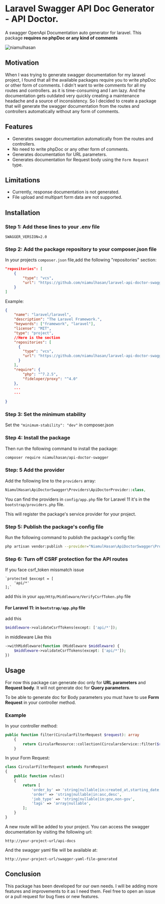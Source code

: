 # Laravel Swagger API Doc Generator - API Doctor.
A swagger OpenApi Documentation auto generator for laravel. This package **requires no phpDoc or any kind of comments**
<p align="left"> <img src="https://komarev.com/ghpvc/?username=laravel-api-doctor-swagger&label=Views&color=0e75b6&style=flat" alt="niamulhasan" /> </p>

## Motivation
When I was trying to generate swagger documentation for my laravel project, I found that all the available packages require you to write phpDoc or other form of comments. 
I didn't want to write comments for all my routes and controllers. as it is time-consuming and I am lazy. And the documentation gets outdated very quickly creating a maintenance headache and a source of inconsistency. 
So I decided to create a package that will generate the swagger documentation from the routes and controllers automatically without any form of comments. 

## Features
- Generates swagger documentation automatically from the routes and controllers.
- No need to write phpDoc or any other form of comments.
- Generates documentation for URL parameters.
- Generates documentation for Request body using the `Form Request` type.

## Limitations
- Currently, response documentation is not generated.
- File upload and multipart form data are not supported. 


## Installation
### Step 1: Add these lines to your .env file
```
SWAGGER_VERSION=2.0
```
### Step 2: Add the package repository to your composer.json file
In your projects `composer.json` file,add the following "repositories" section:
```json
"repositories": [
    {
        "type": "vcs",
        "url": "https://github.com/niamulhasan/laravel-api-doctor-swagger"
    }
]
```

Example:
```json
{
    "name": "laravel/laravel",
    "description": "The Laravel Framework.",
    "keywords": ["framework", "laravel"],
    "license": "MIT",
    "type": "project",
    //Here is the section
    "repositories": [
      {
        "type": "vcs",
        "url": "https://github.com/niamulhasan/laravel-api-doctor-swagger"
      }
    ],
    "require": {
        "php": "^7.2.5",
        "fideloper/proxy": "^4.0"
    },
    ...
    ...
        
}
```

### Step 3: Set the minimum stability 
Set the `"minimum-stability": "dev"` in composer.json

### Step 4: Install the package
Then run the following command to install the package:
```bash
composer require niamulhasan/api-doctor-swagger
```
### Step: 5 Add the provider
Add the following line to the `providers` array:
```php
NiamulHasan\ApiDoctorSwagger\Providers\ApiDoctorProvider::class,
```

You can find the providers in `config/app.php` file
for Laravel 11 it's in the `bootstrap/providers.php` file.

This will register the package's service provider for your project.

### Step 5: Publish the package's config file
Run the following command to publish the package's config file:
```bash 
php artisan vendor:publish --provider="NiamulHasan\ApiDoctorSwagger\Providers\ApiDoctorProvider"
```

### Step 6: Turn off CSRF protection for the API routes 
If you face csrf_token missmatch issue

    `protected $except = [
        'api/*'
    ];`
add this in your `app/Http/Middleware/VerifyCsrfToken.php` file

#### For Laravel 11: in `bootstrap/app.php` file
add this
```php
$middleware->validateCsrfTokens(except: ['api/*']);
``` 
in middleware
Like this
```php
->withMiddleware(function (Middleware $middleware) {
    $middleware->validateCsrfTokens(except: ['api/*']);
})
```



## Usage
For now this package can generate doc only for **URL parameters** and **Request body**. It will not generate doc for **Query parameters**.

To be able to generate doc for Body parameters you must have to use **Form Request** in your controller method.

### Example
In your controller method:
```php
public function filter(CircularFilterRequest $request): array
    {
        return CircularResource::collection(CircularsService::filter($request->job_type, $request->order_by, $request->order, $request->tags))->toArray($request);
    }
```
In your Form Request:
```php
class CircularFilterRequest extends FormRequest
{
    public function rules()
    {
        return [
            'order_by' => 'string|nullable|in:created_at,starting_date,deadline',
            'order' => 'string|nullable|in:asc,desc',
            'job_type' => 'string|nullable|in:gov,non-gov',
            'tags' => 'array|nullable',
        ];
    }
}
```




A new route will be added to your project. You can access the swagger documentation by visiting the following url:
```
http://your-project-url/api-docs
```
And the swagger yaml file will be available at:
```
http://your-project-url/swagger-yaml-file-generated
```

## Conclusion
This package has been developed for our own needs.
I will be adding more features and improvements to it as I need them.
Feel free to open an issue or a pull request for bug fixes or new features. 
